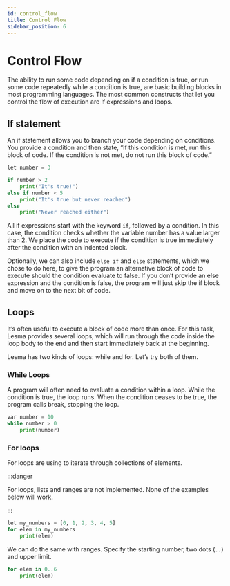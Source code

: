 ```yaml
---
id: control_flow
title: Control Flow
sidebar_position: 6
---
```


# Control Flow

The ability to run some code depending on if a condition is true, or run some code repeatedly while a condition is true,
are basic building blocks in most programming languages. 
The most common constructs that let you control the flow of execution are if expressions and loops.

## If statement

An if statement allows you to branch your code depending on conditions. 
You provide a condition and then state, “If this condition is met, run this block of code. If the condition is not met, do not run this block of code.”

```python
let number = 3

if number > 2
    print("It's true!")
else if number < 5
    print("It's true but never reached")
else
    print("Never reached either")
```

All if expressions start with the keyword `if`, followed by a condition. In this case, the condition checks whether the variable number has a value larger than 2.
We place the code to execute if the condition is true immediately after the condition with an indented block.

Optionally, we can also include `else if` and `else` statements, which we chose to do here, to give the program an alternative block of code to execute should the condition evaluate to false. 
If you don’t provide an else expression and the condition is false, the program will just skip the if block and move on to the next bit of code.

## Loops

It’s often useful to execute a block of code more than once. For this task, 
Lesma provides several loops, which will run through the code inside the loop body to the end and then start immediately back at the beginning.

Lesma has two kinds of loops: while and for. Let’s try both of them.

### While Loops

A program will often need to evaluate a condition within a loop. While the condition is true, the loop runs. 
When the condition ceases to be true, the program calls break, stopping the loop.

```python
var number = 10
while number > 0
    print(number)
```

### For loops

For loops are using to iterate through collections of elements.

:::danger

For loops, lists and ranges are not implemented. None of the examples below will work.

:::

```python
let my_numbers = [0, 1, 2, 3, 4, 5]
for elem in my_numbers
    print(elem)
```

We can do the same with ranges. Specify the starting number, two dots (`..`) and upper limit.
```python
for elem in 0..6
    print(elem)
```